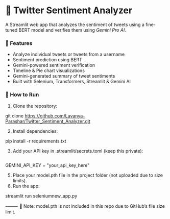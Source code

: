 # 💬 Twitter Sentiment Analyzer

A Streamlit web app that analyzes the sentiment of tweets using a fine-tuned BERT model and verifies them using *Gemini Pro AI*.

### 🚀 Features
- Analyze individual tweets or tweets from a username
- Sentiment prediction using BERT
- Gemini-powered sentiment verification
- Timeline & Pie chart visualizations
- Gemini-generated summary of tweet sentiments
- Built with Selenium, Transformers, Streamlit & Gemini AI

### 🔧 How to Run
1. Clone the repository:

git clone https://github.com/Lavanya-Parashar/Twitter_Sentiment_Analyzer.git

2. Install dependencies:

pip install -r requirements.txt

3. Add your API key in .streamlit/secrets.toml (keep this private):
   ```toml
GEMINI_API_KEY = "your_api_key_here"

5. Place your model.pth file in the project folder (not uploaded due to size limits).
6.	Run the app:

streamlit run seleniumnew_app.py

⸻
📌 Note: model.pth is not included in this repo due to GitHub’s file size limit. 
